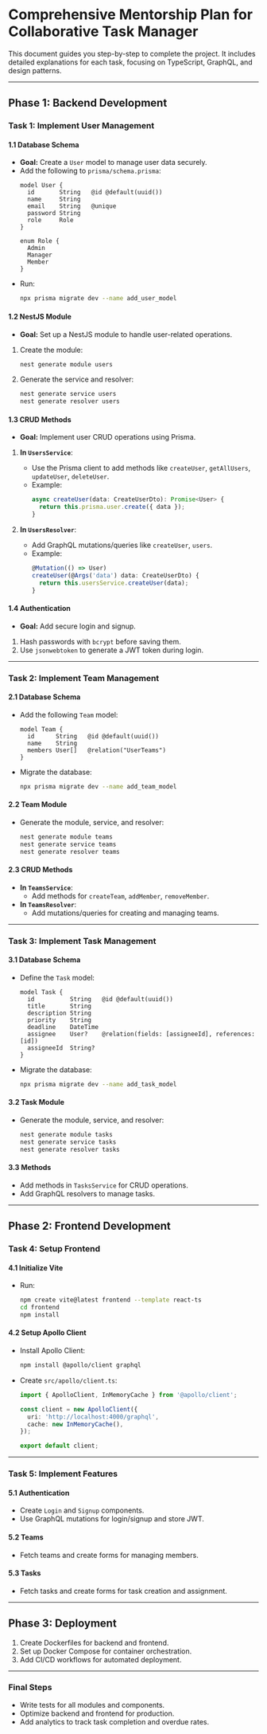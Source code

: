 # Comprehensive Mentorship Plan for Collaborative Task Manager

This document guides you step-by-step to complete the project. It includes detailed explanations for each task, focusing on TypeScript, GraphQL, and design patterns.

---

## **Phase 1: Backend Development**
### **Task 1: Implement User Management**
#### **1.1 Database Schema**
- **Goal:** Create a `User` model to manage user data securely.
- Add the following to `prisma/schema.prisma`:
  ```prisma
  model User {
    id       String   @id @default(uuid())
    name     String
    email    String   @unique
    password String
    role     Role
  }

  enum Role {
    Admin
    Manager
    Member
  }
  ```
- Run:
  ```bash
  npx prisma migrate dev --name add_user_model
  ```

#### **1.2 NestJS Module**
- **Goal:** Set up a NestJS module to handle user-related operations.
1. Create the module:
   ```bash
   nest generate module users
   ```
2. Generate the service and resolver:
   ```bash
   nest generate service users
   nest generate resolver users
   ```

#### **1.3 CRUD Methods**
- **Goal:** Implement user CRUD operations using Prisma.
1. **In `UsersService`**:
   - Use the Prisma client to add methods like `createUser`, `getAllUsers`, `updateUser`, `deleteUser`.
   - Example:
     ```typescript
     async createUser(data: CreateUserDto): Promise<User> {
       return this.prisma.user.create({ data });
     }
     ```

2. **In `UsersResolver`**:
   - Add GraphQL mutations/queries like `createUser`, `users`.
   - Example:
     ```typescript
     @Mutation(() => User)
     createUser(@Args('data') data: CreateUserDto) {
       return this.usersService.createUser(data);
     }
     ```

#### **1.4 Authentication**
- **Goal:** Add secure login and signup.
1. Hash passwords with `bcrypt` before saving them.
2. Use `jsonwebtoken` to generate a JWT token during login.

---

### **Task 2: Implement Team Management**
#### **2.1 Database Schema**
- Add the following `Team` model:
  ```prisma
  model Team {
    id      String   @id @default(uuid())
    name    String
    members User[]   @relation("UserTeams")
  }
  ```
- Migrate the database:
  ```bash
  npx prisma migrate dev --name add_team_model
  ```

#### **2.2 Team Module**
- Generate the module, service, and resolver:
  ```bash
  nest generate module teams
  nest generate service teams
  nest generate resolver teams
  ```

#### **2.3 CRUD Methods**
- **In `TeamsService`**:
  - Add methods for `createTeam`, `addMember`, `removeMember`.
- **In `TeamsResolver`**:
  - Add mutations/queries for creating and managing teams.

---

### **Task 3: Implement Task Management**
#### **3.1 Database Schema**
- Define the `Task` model:
  ```prisma
  model Task {
    id          String   @id @default(uuid())
    title       String
    description String
    priority    String
    deadline    DateTime
    assignee    User?    @relation(fields: [assigneeId], references: [id])
    assigneeId  String?
  }
  ```
- Migrate the database:
  ```bash
  npx prisma migrate dev --name add_task_model
  ```

#### **3.2 Task Module**
- Generate the module, service, and resolver:
  ```bash
  nest generate module tasks
  nest generate service tasks
  nest generate resolver tasks
  ```

#### **3.3 Methods**
- Add methods in `TasksService` for CRUD operations.
- Add GraphQL resolvers to manage tasks.

---

## **Phase 2: Frontend Development**
### **Task 4: Setup Frontend**
#### **4.1 Initialize Vite**
- Run:
  ```bash
  npm create vite@latest frontend --template react-ts
  cd frontend
  npm install
  ```

#### **4.2 Setup Apollo Client**
- Install Apollo Client:
  ```bash
  npm install @apollo/client graphql
  ```

- Create `src/apollo/client.ts`:
  ```typescript
  import { ApolloClient, InMemoryCache } from '@apollo/client';

  const client = new ApolloClient({
    uri: 'http://localhost:4000/graphql',
    cache: new InMemoryCache(),
  });

  export default client;
  ```

---

### **Task 5: Implement Features**
#### **5.1 Authentication**
- Create `Login` and `Signup` components.
- Use GraphQL mutations for login/signup and store JWT.

#### **5.2 Teams**
- Fetch teams and create forms for managing members.

#### **5.3 Tasks**
- Fetch tasks and create forms for task creation and assignment.

---

## **Phase 3: Deployment**
1. Create Dockerfiles for backend and frontend.
2. Set up Docker Compose for container orchestration.
3. Add CI/CD workflows for automated deployment.

---

### **Final Steps**
- Write tests for all modules and components.
- Optimize backend and frontend for production.
- Add analytics to track task completion and overdue rates.
